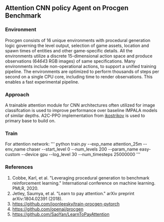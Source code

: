 ## Attention CNN policy Agent on Procgen Benchmark

### Environment

Procgen consists of 16 unique environments with procedural generation logic governing the level output, selection of game assets, location and spawn times of entities and other game-specific details. All the environments utilize a discrete 15-dimensional action space and produce observations (64*64*3 RGB images) of same specifications. Many environments include non-operational actions, to support a unified training pipeline.
  The environments are optimized to perform thousands of steps per second on a single CPU core, including time to render observations. This enables a fast experimental pipeline. 

### Approach

A trainable attention module for CNN architectures often utilized for image classifcation is used to improve performance over baseline IMPALA models of similar depths. A2C-PPO implementation from [ikostrikov](https://github.com/ikostrikov/pytorch-a2c-ppo-acktr-gail) is used to primary base to build on. 

### Train
For attention network:
'''
python train.py --exp_name attention_25m --env_name chaser --start_level 0 --num_levels 200 --param_name easy-custom --device gpu --log_level 30 --num_timesteps 25000000
'''

### References
1. Cobbe, Karl, et al. "Leveraging procedural generation to benchmark reinforcement learning." International
conference on machine learning. PMLR, 2020.
2. Jetley, Saumya, et al. "Learn to pay attention." arXiv preprint arXiv:1804.02391 (2018).
3. https://github.com/joonleesky/train-procgen-pytorch
4. https://github.com/openai/procgen
5. https://github.com/SaoYan/LearnToPayAttention


